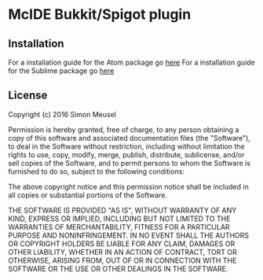 # McIDE Bukkit/Spigot plugin

## Installation

For a installation guide for the Atom package go [here](https://github.com/simonmeusel/mcide-for-atom)
For a installation guide for the Sublime package go [here](https://github.com/simonmeusel/mcide-for-sublime)

## License

Copyright (c) 2016 Simon Meusel

Permission is hereby granted, free of charge, to any person obtaining
a copy of this software and associated documentation files (the
"Software"), to deal in the Software without restriction, including
without limitation the rights to use, copy, modify, merge, publish,
distribute, sublicense, and/or sell copies of the Software, and to
permit persons to whom the Software is furnished to do so, subject to
the following conditions:

The above copyright notice and this permission notice shall be
included in all copies or substantial portions of the Software.

THE SOFTWARE IS PROVIDED "AS IS", WITHOUT WARRANTY OF ANY KIND,
EXPRESS OR IMPLIED, INCLUDING BUT NOT LIMITED TO THE WARRANTIES OF
MERCHANTABILITY, FITNESS FOR A PARTICULAR PURPOSE AND
NONINFRINGEMENT. IN NO EVENT SHALL THE AUTHORS OR COPYRIGHT HOLDERS BE
LIABLE FOR ANY CLAIM, DAMAGES OR OTHER LIABILITY, WHETHER IN AN ACTION
OF CONTRACT, TORT OR OTHERWISE, ARISING FROM, OUT OF OR IN CONNECTION
WITH THE SOFTWARE OR THE USE OR OTHER DEALINGS IN THE SOFTWARE.
